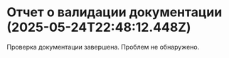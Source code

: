 # Отчет о валидации документации (2025-05-24T22:48:12.448Z)

Проверка документации завершена. Проблем не обнаружено.
